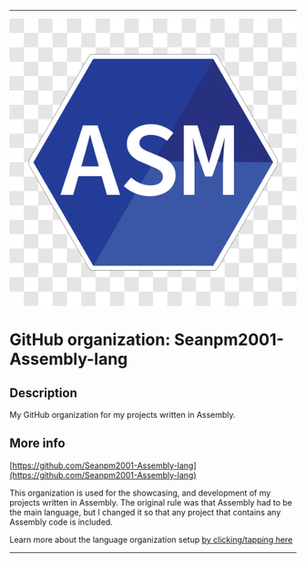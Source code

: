 
***

![AssemblyLogo.png failed to load. The file may be missing or corrupt. Check the file path for errors first.](/AdditionalInfo/1/Seanpm2001-Assembly-lang/AssemblyLogo.png)

# GitHub organization: Seanpm2001-Assembly-lang

## Description

My GitHub organization for my projects written in Assembly.

## More info

[https://github.com/Seanpm2001-Assembly-lang](https://github.com/Seanpm2001-Assembly-lang)

This organization is used for the showcasing, and development of my projects written in Assembly. The original rule was that Assembly had to be the main language, but I changed it so that any project that contains any Assembly code is included.

Learn more about the language organization setup [by clicking/tapping here](/AdditionalInfo/LanguageOrgs/README.md)

***
